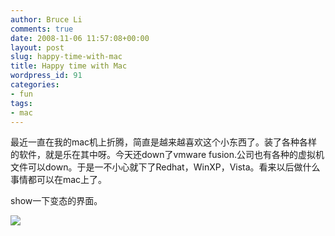 ```yaml
---
author: Bruce Li
comments: true
date: 2008-11-06 11:57:08+00:00
layout: post
slug: happy-time-with-mac
title: Happy time with Mac
wordpress_id: 91
categories:
- fun
tags:
- mac
---
```


最近一直在我的mac机上折腾，简直是越来越喜欢这个小东西了。装了各种各样的软件，就是乐在其中呀。今天还down了vmware fusion.公司也有各种的虚拟机文件可以down。于是一不小心就下了Redhat，WinXP，Vista。看来以后做什么事情都可以在mac上了。

show一下变态的界面。

[![](http://liwenbing.cn/wp-content/uploads/2008/11/e59bbee78987-1-300x187.png)](http://liwenbing.cn/wp-content/uploads/2008/11/e59bbee78987-1.png)
